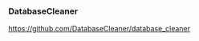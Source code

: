 ### DatabaseCleaner

https://github.com/DatabaseCleaner/database_cleaner


```
```

```ruby
```

```
```

